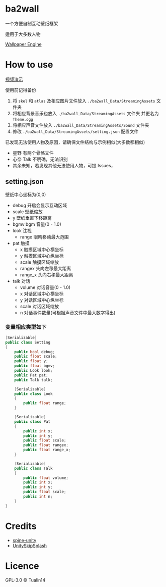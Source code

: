 # ba2wall

一个方便自制互动壁纸框架

适用于大多数人物

[Wallpaper Engine](https://steamcommunity.com/sharedfiles/filedetails/?id=2879635700)

# How to use

[视频演示](https://www.bilibili.com/video/BV1yR4y1Q7bf)

使用前记得备份

1. 将 `skel` 和 `atlas` 及相应图片文件放入 `./ba2wall_Data/StreamingAssets` 文件夹
2. 将相应背景音乐也放入 `./ba2wall_Data/StreamingAssets` 文件夹 并更名为 `Theme.ogg`
3. 将相应声音文件放入 `./ba2wall_Data/StreamingAssets/Sound` 文件夹
4. 修改 `./ba2wall_Data/StreamingAssets/setting.json` 配置文件

已发现无法使用人物及原因，请确保文件结构与示例相似(大多数都相似)

- 星野 有两个骨骼文件
- 心奈 Talk 不明确，无法识别
- 其余未知，若发现其他无法使用人物，可提 Issues，

## setting.json

壁纸中心坐标为(0,0)

- debug 开启会显示互动区域
- scale 壁纸缩放
- y 壁纸垂直下移距离
- bgmv bgm 音量(0 - 1.0)
- look 注视
  - range 眼睛移动最大范围
- pat 触摸
  - x 触摸区域中心横坐标
  - y 触摸区域中心纵坐标
  - scale 触摸区域缩放
  - rangex 头向左移最大距离
  - range_x 头向右移最大距离
- talk 对话
  - volume 对话音量(0 - 1.0)
  - x 对话区域中心横坐标
  - y 对话区域中心纵坐标
  - scale 对话区域缩放
  - n 对话事件数量(可根据声音文件中最大数字得出)

### 变量相应类型如下

```csharp
[Serializable]
public class Setting
{
    public bool debug;
    public float scale;
    public float y;
    public float bgmv;
    public Look look;
    public Pat pat;
    public Talk talk;

    [Serializable]
    public class Look
    {
        public float range;
    }

    [Serializable]
    public class Pat
    {
        public int x;
        public int y;
        public float scale;
        public float rangex;
        public float range_x;
    }

    [Serializable]
    public class Talk
    {
        public float volume;
        public int x;
        public int y;
        public float scale;
        public int n;
    }
}
```

# Credits

- [spine-unity](http://zh.esotericsoftware.com/spine-unity)
- [UnitySkipSplash](https://github.com/psygames/UnitySkipSplash)

# Licence

GPL-3.0 © Tualin14
